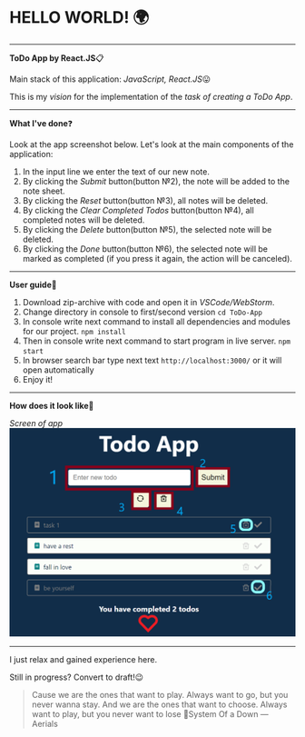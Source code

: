 # HELLO WORLD! :earth_africa:
**********
**ToDo App by React.JS**:clipboard:

Main stack of this application: *JavaScript, React.JS*:stuck_out_tongue:

This is my *vision* for the implementation of the *task of creating a ToDo App*.
**********
**What I've done**:question:

Look at the app screenshot below. Let's look at the main components of the application:
1. In the input line we enter the text of our new note.
2. By clicking the *Submit* button(button №2), the note will be added to the note sheet.
3. By clicking the *Reset* button(button №3), all notes will be deleted.
4. By clicking the *Clear Completed Todos* button(button №4), all completed notes will be deleted.
5. By clicking the *Delete* button(button №5), the selected note will be deleted.
6. By clicking the *Done* button(button №6), the selected note will be marked as completed (if you press it again, the action will be canceled).
**********
**User guide**:paperclip:
1. Download zip-archive with code and open it in *VSCode/WebStorm*.
2. Change directory in console to first/second version
   `cd ToDo-App`
3. In console write next command to install all dependencies and modules for our project.
   `npm install`
4. Then in console write next command to start program in live server.
   `npm start`
5. In browser search bar type next text `http://localhost:3000/` or it will open automatically
6. Enjoy it!
**********
**How does it look like**:eyes:

*Screen of app*
![howdoesitlooklikelight](mats/howitislooklike.png)
**********
I just relax and gained experience here.

Still in progress? Convert to draft!:wink:

>Cause we are the ones that want to play. Always want to go, but you never wanna stay. And we are the ones that want to choose. Always want to play, but you never want to lose :microphone:System Of a Down — Aerials
